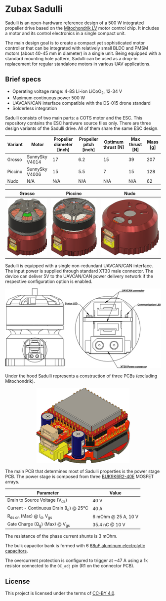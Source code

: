 # Zubax Sadulli

Sadulli is an open-hardware reference design of a 500 W integrated propeller drive based on the
[Mitochondrik LV](http://zubax.com/mitochondrik-lv) motor control chip.
It includes a motor and its control electronics in a single compact unit.

The main design goal is to create a compact yet sophisticated motor controller that can be integrated with relatively
small BLDC and PMSM motors (about 40-45 mm in diameter) in a single unit.
Being equipped with a standard mounting hole pattern,
Sadulli can be used as a drop-in replacement for regular standalone motors in various UAV applications.

## Brief specs

- Operating voltage range: 4-8S Li-ion LiCoO<sub>2</sub>, 12-34 V
- Maximum continuous power 500 W
- UAVCAN/CAN interface compatible with the DS-015 drone standard
- Solderless integration

Sadulli consists of two main parts: a COTS motor and the ESC.
This repository contains the ESC hardware source files only.
There are three design variants of the Sadulli drive.
All of them share the same ESC design.

Variant | Motor                 | Propeller diameter [inch] | Propeller pitch [inch] | Optimum thrust [N] | Max thrust [N]  | Mass [g]
------- | --------------------- | ------------------------- | ---------------------- | ------------------ | --------------- | --------
Grosso  | SunnySky V4014        | 17                        | 6.2                    | 15                 | 39              | 207
Piccino | SunnySky V4006        | 15                        | 5.5                    | 7                  | 15              | 128
Nudo    | N/A                   | N/A                       | N/A                    | N/A                | N/A             | 62

Grosso | Piccino | Nudo
--|--|--
<img src="figures/grosso.png" /> | <img src="figures/piccino.png" /> | <img src="figures/nudo.png" />

Sadulli is equipped with a single non-redundant UAVCAN/CAN interface.
The input power is supplied through standard XT30 male connector.
The device can deliver 5V to the UAVCAN/CAN power delivery network if the respective configuration option is enabled.

<img src="figures/Sadulli connectors drawing.png" />

Under the hood Sadulli represents a construction of three PCBs (excluding Mitochondrik).

<p align="center">
<img src="figures/Sadulli PCB.png" alt="Sadulli PCB"  width="60%" />
</p>

The main PCB that determines most of Sadulli properties is the power stage PCB.
The power stage is composed from three [BUK9K6R2-40E](https://www.digikey.com/products/en?keywords=1727-7274-1-ND)
MOSFET arrays.

Parameter                                               | Value
------------------------------------------------------- | -------------------
Drain to Source Voltage (V<sub>ds</sub>)                | 40 V
Current - Continuous Drain (I<sub>d</sub>) @ 25°C       | 40 A
R<sub>ds on</sub> (Max) @ I<sub>d</sub>, V<sub>gs</sub> | 6 mOhm @ 25 A, 10 V
Gate Charge (Q<sub>g</sub>) (Max) @ V<sub>gs</sub>      | 35.4 nC @ 10 V

The resistance of the phase current shunts is 3 mOhm.

The bulk capacitor bank is formed with 6
[68µF aluminum electrolytic capacitors](https://www.digikey.com/product-detail/en/w-rth-elektronik/860020673014/732-8860-3-ND/5727097).

The overcurrent protection is configured to trigger at
~47 A using a 1k resistor connected to the `OC_adj` pin (R1 on the connector PCB).

## License

This project is licensed under the terms of [CC-BY 4.0](https://creativecommons.org/licenses/by/4.0/).
